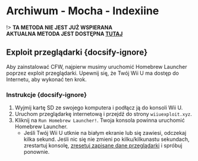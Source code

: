 # Archiwum - Mocha - Indexiine

!> **TA METODA NIE JEST JUŻ WSPIERANA**  
**AKTUALNA METODA JEST DOSTĘPNA [TUTAJ](../../../introduction)**

## Exploit przeglądarki {docsify-ignore}

Aby zainstalować CFW, najpierw musimy uruchomić Homebrew Launcher poprzez exploit przeglądarki. Upewnij się, że Twój Wii U ma dostęp do Internetu, aby wykonać ten krok.

### Instrukcje {docsify-ignore}

1. Wyjmij kartę SD ze swojego komputera i podłącz ją do konsoli Wii U.
1. Uruchom przeglądarkę internetową i przejdź do strony `wiiuexploit.xyz`.
1. Kliknij na `Run Homebrew Launcher!`. Twoja konsola powinna uruchomić Homebrew Launcher.
    - Jeśli Twój Wii U utknie na białym ekranie lub się zawiesi, odczekaj kilka sekund. Jeśli nic się nie zmieni po kilku/kilkunastu sekundach, zrestartuj konsolę, [zresetuj zapisane dane przeglądarki](https://en-americas-support.nintendo.com/app/answers/detail/a_id/1507/~/how-to-delete-the-internet-browser-history) i spróbuj ponownie.